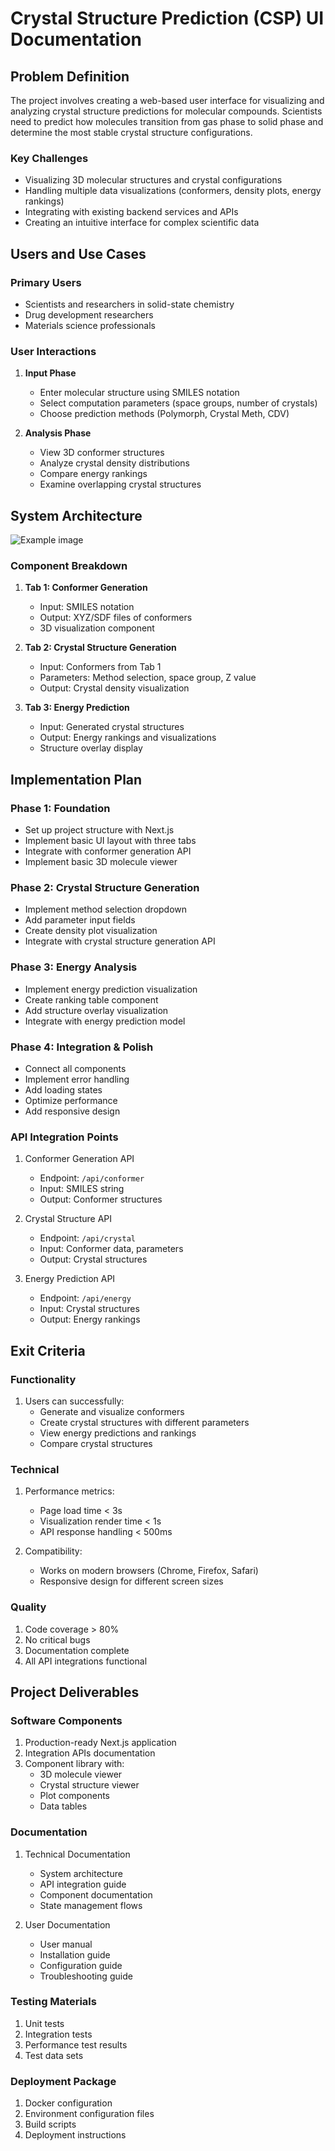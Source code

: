 # Crystal Structure Prediction (CSP) UI Documentation

## Problem Definition

The project involves creating a web-based user interface for visualizing and analyzing crystal structure predictions for molecular compounds. Scientists need to predict how molecules transition from gas phase to solid phase and determine the most stable crystal structure configurations.

### Key Challenges

- Visualizing 3D molecular structures and crystal configurations
- Handling multiple data visualizations (conformers, density plots, energy rankings)
- Integrating with existing backend services and APIs
- Creating an intuitive interface for complex scientific data

## Users and Use Cases

### Primary Users

- Scientists and researchers in solid-state chemistry
- Drug development researchers
- Materials science professionals

### User Interactions

1. **Input Phase**

   - Enter molecular structure using SMILES notation
   - Select computation parameters (space groups, number of crystals)
   - Choose prediction methods (Polymorph, Crystal Meth, CDV)

2. **Analysis Phase**
   - View 3D conformer structures
   - Analyze crystal density distributions
   - Compare energy rankings
   - Examine overlapping crystal structures

## System Architecture

![Example image](https://soqmsb04dk.ufs.sh/f/KBljPeC0dD9GWT4mAObYumtSzcTEayJ2n36qdP5lx9wRpQ0K "This is an online image")

### Component Breakdown

1. **Tab 1: Conformer Generation**

   - Input: SMILES notation
   - Output: XYZ/SDF files of conformers
   - 3D visualization component

2. **Tab 2: Crystal Structure Generation**

   - Input: Conformers from Tab 1
   - Parameters: Method selection, space group, Z value
   - Output: Crystal density visualization

3. **Tab 3: Energy Prediction**
   - Input: Generated crystal structures
   - Output: Energy rankings and visualizations
   - Structure overlay display

## Implementation Plan

### Phase 1: Foundation

- Set up project structure with Next.js
- Implement basic UI layout with three tabs
- Integrate with conformer generation API
- Implement basic 3D molecule viewer

### Phase 2: Crystal Structure Generation

- Implement method selection dropdown
- Add parameter input fields
- Create density plot visualization
- Integrate with crystal structure generation API

### Phase 3: Energy Analysis

- Implement energy prediction visualization
- Create ranking table component
- Add structure overlay visualization
- Integrate with energy prediction model

### Phase 4: Integration & Polish

- Connect all components
- Implement error handling
- Add loading states
- Optimize performance
- Add responsive design

### API Integration Points

1. Conformer Generation API

   - Endpoint: `/api/conformer`
   - Input: SMILES string
   - Output: Conformer structures

2. Crystal Structure API

   - Endpoint: `/api/crystal`
   - Input: Conformer data, parameters
   - Output: Crystal structures

3. Energy Prediction API
   - Endpoint: `/api/energy`
   - Input: Crystal structures
   - Output: Energy rankings

## Exit Criteria

### Functionality

1. Users can successfully:
   - Generate and visualize conformers
   - Create crystal structures with different parameters
   - View energy predictions and rankings
   - Compare crystal structures

### Technical

1. Performance metrics:

   - Page load time < 3s
   - Visualization render time < 1s
   - API response handling < 500ms

2. Compatibility:
   - Works on modern browsers (Chrome, Firefox, Safari)
   - Responsive design for different screen sizes

### Quality

1. Code coverage > 80%
2. No critical bugs
3. Documentation complete
4. All API integrations functional

## Project Deliverables

### Software Components

1. Production-ready Next.js application
2. Integration APIs documentation
3. Component library with:
   - 3D molecule viewer
   - Crystal structure viewer
   - Plot components
   - Data tables

### Documentation

1. Technical Documentation

   - System architecture
   - API integration guide
   - Component documentation
   - State management flows

2. User Documentation
   - User manual
   - Installation guide
   - Configuration guide
   - Troubleshooting guide

### Testing Materials

1. Unit tests
2. Integration tests
3. Performance test results
4. Test data sets

### Deployment Package

1. Docker configuration
2. Environment configuration files
3. Build scripts
4. Deployment instructions
